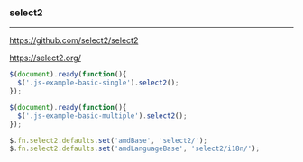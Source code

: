 ### select2
---
https://github.com/select2/select2

https://select2.org/

```js
$(document).ready(function(){
  $('.js-example-basic-single').select2();
});

$(document).ready(function(){
  $('.js-example-basic-multiple').select2();
});

$.fn.select2.defaults.set('amdBase', 'select2/');
$.fn.select2.defaults.set('amdLanguageBase', 'select2/i18n/');
```

```
```

```
```

